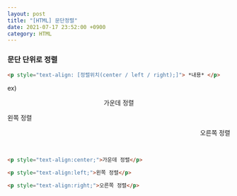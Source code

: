 ```yaml
---
layout: post
title: "[HTML] 문단정렬"
date: 2021-07-17 23:52:00 +0900
category: HTML
---
```



### 문단 단위로 정렬

```html
<p style="text-align: [정렬위치(center / left / right);]"> *내용* </p>
```
ex)
<p style="text-align:center;">가운데 정렬</p>
<p style="text-align:left;">왼쪽 정렬</p>
<p style="text-align:right;">오른쪽 정렬</p>
<br/>

```html
<p style="text-align:center;">가운데 정렬</p>

<p style="text-align:left;">왼쪽 정렬</p>

<p style="text-align:right;">오른쪽 정렬</p>
```